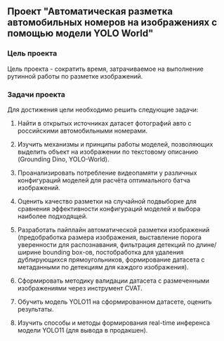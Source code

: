 ## Проект "Автоматическая разметка автомобильных номеров на изображениях с помощью модели YOLO World"

### Цель проекта

Цель проекта -  сократить время, затрачиваемое на выполнение рутинной работы по разметке изображений.

### Задачи проекта

Для достижения цели необходимо решить следующие задачи:

1. Найти в открытых источниках датасет фотографий авто с российскими автомобильными номерами.

2. Изучить механизмы и принципы работы моделей, позволяющих выделить объект на изображении по текстовому описанию (Grounding Dino, YOLO-World).

3. Проанализировать потребление видеопамяти у различных конфигураций моделей для расчёта оптимального батча изображений.

4. Оценить качество разметки на случайной подвыборке для сравнения эффективности конфигураций моделей и выбора наиболее подходящей.

5. Разработать пайплайн автоматической разметки изображений (предобработка размера изображения, выставление порога уверенности для распознавания, фильтрация детекций по длине/ширине bounding box-ов, постобработка для удаления дублирующихся прямоугольников, формирование датасета с метаданными по детекциям для каждого изображения).

6. Сформировать методику валидации датасета с размеченными изображениями через инструмент CVAT.

7. Обучить модель YOLO11 на сформированном датасете, оценить результаты.

8. Изучить способы и методы формирования real-time инференса модели YOLO11 (для вывода в продакшен).